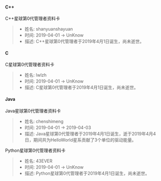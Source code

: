 #### C++

C++星球第0代管理者资料卡
> - 姓名: shanyuanshayuan
> - 时间: 2019-04-01 -> UnKnow
> - 描述: C++星球第0代管理者于2019年4月1日诞生，尚未逝世。

#### C

C星球第0代管理者资料卡
> - 姓名: lwlzh
> - 时间: 2019-04-01 -> UnKnow
> - 描述: C星球第0代管理者于2019年4月1日诞生，尚未逝世。

#### Java

Java星球第0代管理者资料卡
> - 姓名: chenshimeng
> - 时间: 2019-04-01 -> 2019-04-03
> - 描述: Java星球第0代管理者于2019年4月1日诞生，逝于2019年4月4日，期间共为HelloWorld星系贡献了3个单位的驱动能量。

Python星球第0代管理者资料卡
> - 姓名: 43EVER
> - 时间: 2019-04-01 -> UnKnow
> - 描述: Python星球第0代管理者于2019年4月1日诞生，尚未逝世。
